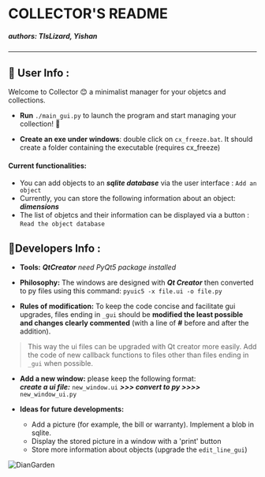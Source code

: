 # COLLECTOR'S README
##### *authors: TlsLizard, Yishan*
***
## **:loudspeaker: User Info :**
  
Welcome to Collector :blush:  a minimalist manager for your objetcs and collections.  
* **Run**  `./main_gui.py`  to launch the program and start managing your collection! :punch:

* **Create an exe under windows**:
double click on `cx_freeze.bat`. It should create a folder containing the executable (requires cx_freeze)

#### Current functionalities:
  - You can add objects to an ***sqlite database*** via the user interface : ```Add an object```
  - Currently, you can store the following information  about an object:  ***dimensions***
  - The list of objetcs and their information can be displayed via a button : ```Read the object database```

## **:ledger:Developers Info :**

* **Tools:**  ***QtCreator***
_need PyQt5 package installed_

* **Philosophy:** The windows are designed with ***Qt Creator*** then converted to py files using this command: `pyuic5 -x file.ui -o file.py`

* **Rules of modification:** To keep the code concise and facilitate gui upgrades, files ending in `_gui` should be **modified the least possible and changes clearly commented** (with a line of **#** before and after the addition). 
>This way the ui files can be upgraded with Qt creator more easily. Add the code of new callback functions to files other than files ending in `_gui` when possible.

* **Add a new window:** please keep the following format:  
***create a ui file:*** `new_window.ui`  ***>>> convert to py >>>>*** `new_window_ui.py`

* **Ideas for future developments:**
  * Add a picture (for example, the bill or warranty). Implement a blob in sqlite.
  * Display the stored picture in a window with a 'print' button
  * Store more information about objects (upgrade the `edit_line_gui`)

![DianGarden]()

